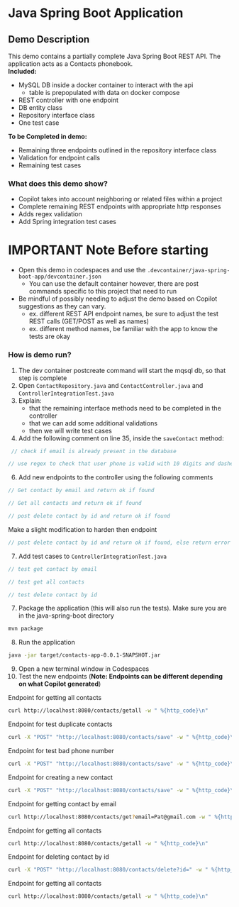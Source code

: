 # Java Spring Boot Application

## Demo Description
This demo contains a partially complete Java Spring Boot REST API. The application acts as a Contacts phonebook.\
**Included:**
- MySQL DB inside a docker container to interact with the api 
    - table is prepopulated with data on docker compose
- REST controller with one endpoint
- DB entity class
- Repository interface class
- One test case

**To be Completed in demo:**
- Remaining three endpoints outlined in the repository interface class
- Validation for endpoint calls
- Remaining test cases

### What does this demo show?
- Copilot takes into account neighboring or related files within a project
- Complete remaining REST endpoints with appropriate http responses
- Adds regex validation
- Add Spring integration test cases

# IMPORTANT Note Before starting
- Open this demo in codespaces and use the `.devcontainer/java-spring-boot-app/devcontainer.json`
    - You can use the default container however, there are post commands specific to this project that need to run
- Be mindful of possibly needing to adjust the demo based on Copilot suggestions as they can vary.
    - ex. different REST API endpoint names, be sure to adjust the test REST calls (GET/POST as well as names)
    - ex. different method names, be familiar with the app to know the tests are okay

### How is demo run?

1. The dev container postcreate command will start the mqsql db, so that step is complete
2. Open `ContactRepository.java` and `ContactController.java` and `ControllerIntegrationTest.java`
3. Explain: 
    - that the remaining interface methods need to be completed in the controller
    - that we can add some additional validations
    - then we will write test cases
5. Add the following comment on line 35, inside the `saveContact` method:
```java
 // check if email is already present in the database
```
```java 
// use regex to check that user phone is valid with 10 digits and dashes
```
6. Add new endpoints to the controller using the following comments
```java
// Get contact by email and return ok if found
```
```java
// Get all contacts and return ok if found
```
```java
// post delete contact by id and return ok if found
```
Make a slight modification to harden then endpoint
```java
// post delete contact by id and return ok if found, else return error
```
7. Add test cases to `ControllerIntegrationTest.java`
```java
// test get contact by email
```
```java
// test get all contacts
```
```java
// test delete contact by id
```
7. Package the application (this will also run the tests). Make sure you are in the java-spring-boot directory
```bash
mvn package
```
8. Run the application
```bash
java -jar target/contacts-app-0.0.1-SNAPSHOT.jar
```
9. Open a new terminal window in Codespaces
10. Test the new endpoints (**Note: Endpoints can be different depending on what Copilot generated**)

Endpoint for getting all contacts
```bash
curl http://localhost:8080/contacts/getall -w " %{http_code}\n"
```
Endpoint for test duplicate contacts
```bash
curl -X "POST" "http://localhost:8080/contacts/save" -w " %{http_code}\n" -H 'Content-Type: application/json; charset=utf-8' -d $'{ "name": "John", "email":"John@gmail.com", "phone": "555-435-2345" }'
```
Endpoint for test bad phone number
```bash
curl -X "POST" "http://localhost:8080/contacts/save" -w " %{http_code}\n" -H 'Content-Type: application/json; charset=utf-8' -d $'{ "name": "Pat", "email":"Pat@gmail.com", "phone": "555-435-54315355" }'
```
Endpoint for creating a new contact
```bash
curl -X "POST" "http://localhost:8080/contacts/save" -w " %{http_code}\n" -H 'Content-Type: application/json; charset=utf-8' -d $'{ "name": "Pat", "email":"Pat@gmail.com", "phone": "555-435-5431" }'
```
Endpoint for getting contact by email
```bash
curl http://localhost:8080/contacts/get?email=Pat@gmail.com -w " %{http_code}\n"
```
Endpoint for getting all contacts
```bash
curl http://localhost:8080/contacts/getall -w " %{http_code}\n"
```
Endpoint for deleting contact by id
```bash
curl -X "POST" "http://localhost:8080/contacts/delete?id=" -w " %{http_code}\n"
```
Endpoint for getting all contacts
```bash
curl http://localhost:8080/contacts/getall -w " %{http_code}\n"
```
